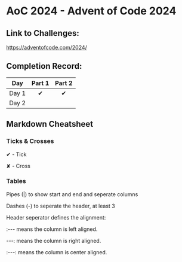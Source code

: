 # AoC 2024 - Advent of Code 2024

## Link to Challenges:
https://adventofcode.com/2024/

## Completion Record:

| Day   | Part 1   |  Part 2  |
| ----- |:--------:| :-------:|
| Day 1 | &#x2714; | &#x2714; |
| Day 2 |          |          |

## Markdown Cheatsheet

### Ticks & Crosses

&#x2714; - Tick

&#x2718; - Cross

### Tables

Pipes (|) to show start and end and seperate columns

Dashes (-) to seperate the header, at least 3

Header seperator defines the alignment:

:---  means the column is left aligned.

---:  means the column is right aligned.

:---: means the column is center aligned.
